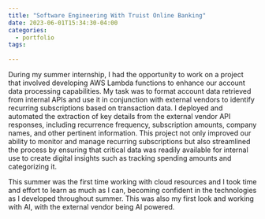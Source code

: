 ```yaml
---
title: "Software Engineering With Truist Online Banking"
date: 2023-06-01T15:34:30-04:00
categories:
  - portfolio
tags:
  
---
```


During my summer internship, I had the opportunity to work on a project that involved developing AWS Lambda functions to enhance our account data processing capabilities. My task was to format account data retrieved from internal APIs and use it in conjunction with external vendors to identify recurring subscriptions based on transaction data. I deployed and automated the extraction of key details from the external vendor API responses, including recurrence frequency, subscription amounts, company names, and other pertinent information. This project not only improved our ability to monitor and manage recurring subscriptions but also streamlined the process by ensuring that critical data was readily available for internal use to create digital insights such as tracking spending amounts and categorizing it.

This summer was the first time working with cloud resources and I took time and effort to learn as much as I can, becoming confident in the technologies as I developed throughout summer. This was also my first look and working with AI, with the external vendor being AI powered.